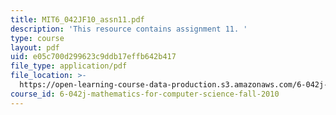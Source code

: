 ```yaml
---
title: MIT6_042JF10_assn11.pdf
description: 'This resource contains assignment 11. '
type: course
layout: pdf
uid: e05c700d299623c9ddb17effb642b417
file_type: application/pdf
file_location: >-
  https://open-learning-course-data-production.s3.amazonaws.com/6-042j-mathematics-for-computer-science-fall-2010/e05c700d299623c9ddb17effb642b417_MIT6_042JF10_assn11.pdf
course_id: 6-042j-mathematics-for-computer-science-fall-2010
---
```


